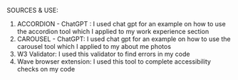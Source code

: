 SOURCES & USE:
1. ACCORDION - ChatGPT :
   I used chat gpt for an example on how to use the accordion tool which I applied to my work experience section
2. CAROUSEL - ChatGPT:
   I used chat gpt for an example on how to use the carousel tool which I applied to my about me photos
3. W3 Validator:
     I used this validator to find errors in my code
4. Wave browser extension:
     I used this tool to complete accessibility checks on my code
